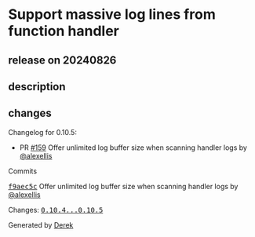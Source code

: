 # Support massive log lines from function handler

## release on 20240826

## description

## changes

Changelog for 0.10.5:

* PR <a class="issue-link js-issue-link" data-error-text="Failed to load title" data-id="2487247602" data-permission-text="Title is private" data-url="https://github.com/openfaas/of-watchdog/issues/159" data-hovercard-type="pull_request" data-hovercard-url="/openfaas/of-watchdog/pull/159/hovercard" href="https://github.com/openfaas/of-watchdog/pull/159">#159</a> Offer unlimited log buffer size when scanning handler logs by <a class="user-mention notranslate" data-hovercard-type="user" data-hovercard-url="/users/alexellis/hovercard" data-octo-click="hovercard-link-click" data-octo-dimensions="link_type:self" href="https://github.com/alexellis">@alexellis</a>

Commits

<a class="commit-link" data-hovercard-type="commit" data-hovercard-url="https://github.com/openfaas/of-watchdog/commit/f9aec5c183dcfd5a1f9b610700ea0c84360aff21/hovercard" href="https://github.com/openfaas/of-watchdog/commit/f9aec5c183dcfd5a1f9b610700ea0c84360aff21"><tt>f9aec5c</tt></a> Offer unlimited log buffer size when scanning handler logs by <a class="user-mention notranslate" data-hovercard-type="user" data-hovercard-url="/users/alexellis/hovercard" data-octo-click="hovercard-link-click" data-octo-dimensions="link_type:self" href="https://github.com/alexellis">@alexellis</a>

Changes: <a class="commit-link" href="https://github.com/openfaas/of-watchdog/compare/0.10.4...0.10.5"><tt>0.10.4...0.10.5</tt></a>

Generated by <a href="https://github.com/alexellis/derek/">Derek</a>

